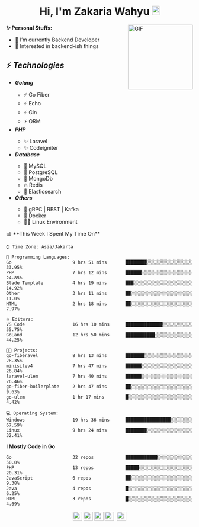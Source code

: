 <h1 align="center">Hi, I'm Zakaria Wahyu <img src="https://github.com/TheDudeThatCode/TheDudeThatCode/blob/master/Assets/Hi.gif" width="20px" height="25px"></h1>

<img align="right" alt="GIF" height="175px" src="https://www.nayakapratama.co.id/wp-content/uploads/2019/07/Website-Maintenance.gif" />

**✨ Personal Stuffs:**
- 🔭 I’m currently Backend Developer
- 🌱 Interested in backend-ish things

<h2>⚡ <i>Technologies</i></h2>
<ul>
<li><strong><i>Golang</i></strong></li>
  <ul>
    <li>⚡ Go Fiber</li>
    <li>⚡ Echo</li>
    <li>⚡ Gin</li>
    <li>⚡ ORM</li>
  </ul>
<li><strong><i>PHP</i></strong></li>
  <ul>
    <li>✨ Laravel</li>
    <li>✨ Codeigniter</li>
  </ul>
<li><strong><i>Database</i></strong></li>
  <ul>
    <li>🐬 MySQL</li>
    <li>🐘 PostgreSQL</li>
    <li>🍃 MongoDb</li>
    <li>🔥 Redis</li>
    <li>🔎 Elasticsearch</li>
  </ul>
  <li><strong><i>Others</i></strong></li>
  <ul>
    <li>💫 gRPC | REST | Kafka</li>
    <li>🐳 Docker</li>
    <li>👨‍💻 Linux Environment</li>
  </ul>
</ul>
<!--START_SECTION:waka-->
📊 **This Week I Spent My Time On** 

```text
⌚︎ Time Zone: Asia/Jakarta

💬 Programming Languages: 
Go                       9 hrs 51 mins       ████████░░░░░░░░░░░░░░░░░   33.95% 
PHP                      7 hrs 12 mins       ██████░░░░░░░░░░░░░░░░░░░   24.85% 
Blade Template           4 hrs 19 mins       ███░░░░░░░░░░░░░░░░░░░░░░   14.92% 
Other                    3 hrs 11 mins       ██░░░░░░░░░░░░░░░░░░░░░░░   11.0% 
HTML                     2 hrs 18 mins       ██░░░░░░░░░░░░░░░░░░░░░░░   7.97%

🔥 Editors: 
VS Code                  16 hrs 10 mins      ██████████████░░░░░░░░░░░   55.75% 
GoLand                   12 hrs 50 mins      ███████████░░░░░░░░░░░░░░   44.25%

🐱‍💻 Projects: 
go-fiberavel             8 hrs 13 mins       ███████░░░░░░░░░░░░░░░░░░   28.35% 
minisitev4               7 hrs 47 mins       ██████░░░░░░░░░░░░░░░░░░░   26.84% 
laravel-ulem             7 hrs 40 mins       ██████░░░░░░░░░░░░░░░░░░░   26.46% 
go-fiber-boilerplate     2 hrs 47 mins       ██░░░░░░░░░░░░░░░░░░░░░░░   9.63% 
go-ulem                  1 hr 17 mins        █░░░░░░░░░░░░░░░░░░░░░░░░   4.42%

💻 Operating System: 
Windows                  19 hrs 36 mins      █████████████████░░░░░░░░   67.59% 
Linux                    9 hrs 24 mins       ████████░░░░░░░░░░░░░░░░░   32.41%

```

**I Mostly Code in Go** 

```text
Go                       32 repos            ████████████░░░░░░░░░░░░░   50.0% 
PHP                      13 repos            █████░░░░░░░░░░░░░░░░░░░░   20.31% 
JavaScript               6 repos             ██░░░░░░░░░░░░░░░░░░░░░░░   9.38% 
Java                     4 repos             █░░░░░░░░░░░░░░░░░░░░░░░░   6.25% 
HTML                     3 repos             █░░░░░░░░░░░░░░░░░░░░░░░░   4.69%

```



<!--END_SECTION:waka-->

<p align="center">
<a href="https://www.linkedin.com/in/zakariawahyu" target="_blank"><img src="https://img.shields.io/badge/linkedin-%230077B5.svg?&style=for-the-badge&logo=linkedin&logoColor=white" height=25></a>
<a href="https://medium.com/@zakariawahyu" target="_blank"><img src="https://img.shields.io/badge/Medium-12100E?style=for-the-badge&logo=medium&logoColor=white" height=25></a>
<a href="https://medium.com/@zakariawahyu" target="_blank"><img src="https://img.shields.io/badge/Portfolio-2300843e?style=for-the-badge&logo=About.me&logoColor=white" height=25></a>
<a href="https://www.twitter.com/_zakariawahyu" target="_blank"><img src="https://img.shields.io/badge/twitter-%231DA1F2.svg?&style=for-the-badge&logo=twitter&logoColor=white" height=25></a> 
<a href="https://www.instagram.com/_zakariawahyu" target="_blank"><img src="https://img.shields.io/badge/instagram-%23E4405F.svg?&style=for-the-badge&logo=instagram&logoColor=white" height=25></a>
